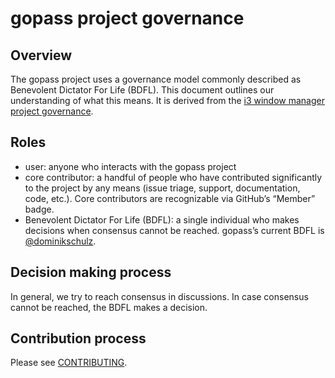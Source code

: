 # gopass project governance

## Overview

The gopass project uses a governance model commonly described as Benevolent
Dictator For Life (BDFL). This document outlines our understanding of what this
means. It is derived from the [i3 window manager project
governance](https://raw.githubusercontent.com/i3/i3/next/.github/GOVERNANCE.md). 

## Roles

* user: anyone who interacts with the gopass project
* core contributor: a handful of people who have contributed significantly to
  the project by any means (issue triage, support, documentation, code, etc.).
  Core contributors are recognizable via GitHub’s “Member” badge.
* Benevolent Dictator For Life (BDFL): a single individual who makes decisions
  when consensus cannot be reached. gopass’s current BDFL is [@dominikschulz](https://github.com/dominikschulz).

## Decision making process

In general, we try to reach consensus in discussions. In case consensus cannot
be reached, the BDFL makes a decision.

## Contribution process

Please see [CONTRIBUTING](CONTRIBUTING.md).
